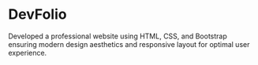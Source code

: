 # DevFolio
Developed a professional website using HTML, CSS, and Bootstrap ensuring modern design aesthetics and responsive layout for optimal user experience.

